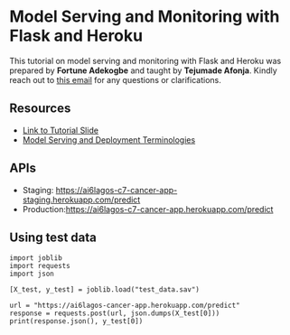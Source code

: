 # Model Serving and Monitoring with Flask and Heroku


This tutorial on model serving and monitoring with Flask and Heroku was prepared by **Fortune Adekogbe** and taught by **Tejumade Afonja**. Kindly reach out to [this email](teju.afonja@aisatudayslagos.com) for any questions or clarifications.


## Resources

- [Link to Tutorial Slide](https://docs.google.com/presentation/d/1MvHjWl2WEF1pEBkwQiYdrkYrMv_HQq-h3ZEVxITpoT4/edit?usp=sharing)
- [Model Serving and Deployment Terminologies](https://ai6lagoss.notion.site/Model-Serving-and-Deployment-Terminologies-2907a17a7f0a4b43b4fd9f4c6dbbe780)


## APIs
- Staging: https://ai6lagos-c7-cancer-app-staging.herokuapp.com/predict
- Production:https://ai6lagos-c7-cancer-app.herokuapp.com/predict

## Using test data
```
import joblib
import requests
import json

[X_test, y_test] = joblib.load("test_data.sav")

url = "https://ai6lagos-cancer-app.herokuapp.com/predict"
response = requests.post(url, json.dumps(X_test[0]))
print(response.json(), y_test[0])
```

